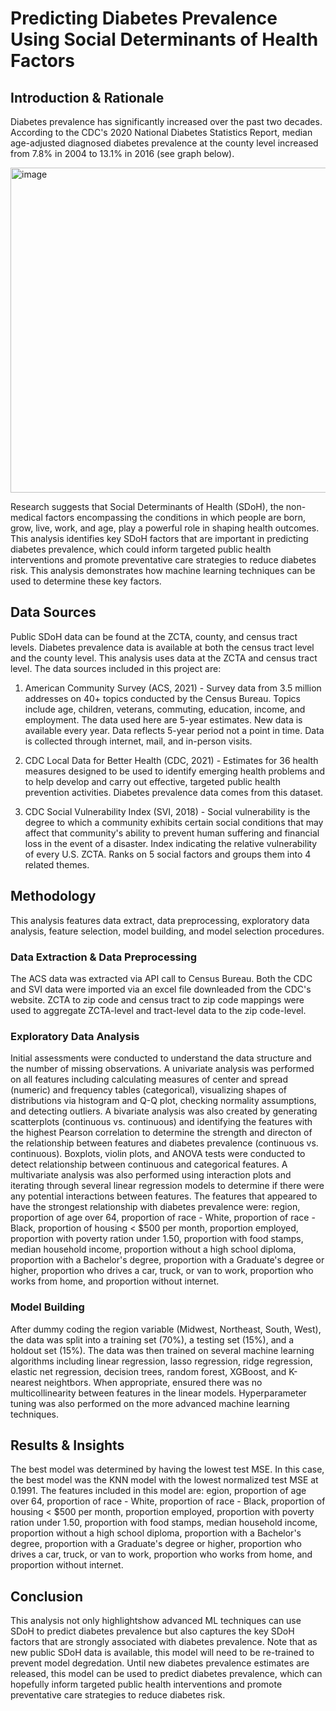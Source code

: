 # Predicting Diabetes Prevalence Using Social Determinants of Health Factors

## Introduction & Rationale
Diabetes prevalence has significantly increased over the past two decades. According to the CDC's 2020 National Diabetes Statistics Report, median age-adjusted diagnosed diabetes prevalence at the county level increased from 7.8% in 2004 to 13.1% in 2016 (see graph below).

<img width="520" alt="image" src="https://github.com/user-attachments/assets/86402d48-e96f-4e38-84e9-d77ec73e7d88" />

Research suggests that Social Determinants of Health (SDoH), the non-medical factors encompassing the conditions in which people are born, grow, live, work, and age, play a powerful role in shaping health outcomes. This analysis identifies key SDoH factors that are important in predicting diabetes prevalence, which could inform targeted public health interventions and promote preventative care strategies to reduce diabetes risk. This analysis demonstrates how machine learning techniques can be used to determine these key factors.

## Data Sources
Public SDoH data can be found at the ZCTA, county, and census tract levels. Diabetes prevalence data is available at both the census tract level and the county level. This analysis uses data at the ZCTA and census tract level. The data sources included in this project are:
  1. American Community Survey (ACS, 2021) - Survey data from 3.5 million addresses on 40+ topics conducted by the Census Bureau. Topics include age, children, veterans, commuting, education, income, and employment. The data used here are 5-year estimates. New data is available every year. Data reflects 5-year period not a point in time. Data is collected through internet, mail, and in-person visits.
  
  2. CDC Local Data for Better Health (CDC, 2021) - Estimates for 36 health measures designed to be used to identify emerging health problems and to help develop and carry out effective, targeted public health prevention activities. Diabetes prevalence data comes from this dataset.
  
  3. CDC Social Vulnerability Index (SVI, 2018) - Social vulnerability is the degree to which a community exhibits certain social conditions that may affect that community's ability to prevent human suffering and financial loss in the event of a disaster. Index indicating the relative vulnerability of every U.S. ZCTA. Ranks on 5 social factors and groups them into 4 related themes.

## Methodology
This analysis features data extract, data preprocessing, exploratory data analysis, feature selection, model building, and model selection procedures.

### Data Extraction & Data Preprocessing
The ACS data was extracted via API call to Census Bureau. Both the CDC and SVI data were imported via an excel file downleaded from the CDC's website. ZCTA to zip code and census tract to zip code mappings were used to aggregate ZCTA-level and tract-level data to the zip code-level.

### Exploratory Data Analysis
Initial assessments were conducted to understand the data structure and the number of missing observations. A univariate analysis was performed on all features including calculating measures of center and spread (numeric) and frequency tables (categorical), visualizing shapes of distributions via histogram and Q-Q plot, checking normality assumptions, and detecting outliers. A bivariate analysis was also created by generating scatterplots (continuous vs. continuous) and identifying the features with the highest Pearson correlation to determine the strength and directon of the relationship between features and diabetes prevalence (continuous vs. continuous). Boxplots, violin plots, and ANOVA tests were conducted to detect relationship between continuous and categorical features. A multivariate analysis was also performed using interaction plots and iterating through several linear regression models to determine if there were any potential interactions between features. The features that appeared to have the strongest relationship with diabetes prevalence were: region, proportion of age over 64, proportion of race - White, proportion of race - Black, proportion of housing < $500 per month, proportion employed, proportion with poverty ration under 1.50, proportion with food stamps, median household income, proportion without a high school diploma, proportion with a Bachelor's degree, proportion with a Graduate's degree or higher, proportion who drives a car, truck, or van to work, proportion who works from home, and proportion without internet.

### Model Building
After dummy coding the region variable (Midwest, Northeast, South, West), the data was split into a training set (70%), a testing set (15%), and a holdout set (15%). The data was then trained on several machine learning algorithms including linear regression, lasso regression, ridge regression, elastic net regression, decision trees, random forest, XGBoost, and K-nearest neightbors. When appropriate, ensured there was no multicollinearity between features in the linear models. Hyperparameter tuning was also performed on the more advanced machine learning techniques. 

## Results & Insights
The best model was determined by having the lowest test MSE. In this case, the best model was the KNN model with the lowest normalized test MSE at 0.1991. The features included in this model are: egion, proportion of age over 64, proportion of race - White, proportion of race - Black, proportion of housing < $500 per month, proportion employed, proportion with poverty ration under 1.50, proportion with food stamps, median household income, proportion without a high school diploma, proportion with a Bachelor's degree, proportion with a Graduate's degree or higher, proportion who drives a car, truck, or van to work, proportion who works from home, and proportion without internet.

## Conclusion
This analysis not only highlightshow advanced ML techniques can use SDoH to predict diabetes prevalence but also captures the key SDoH factors that are strongly associated with diabetes prevalence. Note that as new public SDoH data is available, this model will need to be re-trained to prevent model degredation. Until new diabetes prevalence estimates are released, this model can be used to predict diabetes prevalence, which can hopefully inform targeted public health interventions and promote preventative care strategies to reduce diabetes risk.
